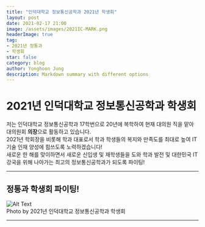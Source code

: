 ```yaml
---
title: "인덕대학교 정보통신공학과 2021년 학생회"
layout: post
date: 2021-02-17 21:00
image: /assets/images/2021IC-MARK.png
headerImage: true
tag:
- 2021년 정통과
- 학생회
star: false
category: blog
author: Yonghoon Jung
description: Markdown summary with different options
---
```


# 2021년 인덕대학교 정보통신공학과 학생회

 저는 인덕대학교 정보통신공학과 17학번으로 20년에 복학하여 현재 대의원 직을 맡아 대의원회 <b>의장</b>으로 활동하고 있습니다. <br>
 2021년 학회장을 비롯해 학과 대표로서 학과 학생들의 복지와 만족도를 최대로 높여 IT 기술 인재 양성에 힘쓰도록 노력하겠습니다! <br>
 새로운 한 해를 맞이하면서 새로운 신입생 및 재학생들을 도와 학과 발전 및 대한민국 IT 강국을 위해 나아가는 최고의 정보통신공학과가 되도록 파이팅!


---

## 정통과 학생회 파이팅!
<div class="side-by-side">
    <img class="image" src="https://yonghoon-jung.github.io/assets/images/2021IC.jpg" alt="Alt Text">
    <figcaption class="caption">Photo by 2021년 인덕대학교 정보통신공학과 학생회</figcaption>
</div>


---

